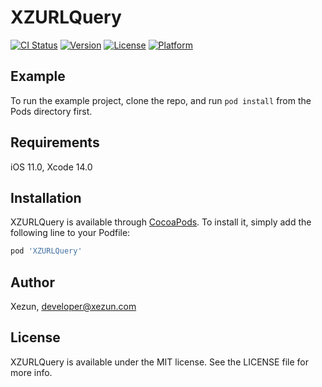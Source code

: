 # XZURLQuery

[![CI Status](https://img.shields.io/badge/Build-pass-brightgreen.svg)](https://cocoapods.org/pods/XZURLQuery)
[![Version](https://img.shields.io/cocoapods/v/XZURLQuery.svg?style=flat)](https://cocoapods.org/pods/XZURLQuery)
[![License](https://img.shields.io/cocoapods/l/XZURLQuery.svg?style=flat)](https://cocoapods.org/pods/XZURLQuery)
[![Platform](https://img.shields.io/cocoapods/p/XZURLQuery.svg?style=flat)](https://cocoapods.org/pods/XZURLQuery)

## Example

To run the example project, clone the repo, and run `pod install` from the Pods directory first.

## Requirements

iOS 11.0, Xcode 14.0

## Installation

XZURLQuery is available through [CocoaPods](https://cocoapods.org). To install it, simply add the following line to your Podfile:

```ruby
pod 'XZURLQuery'
```

## Author

Xezun, developer@xezun.com

## License

XZURLQuery is available under the MIT license. See the LICENSE file for more info.
